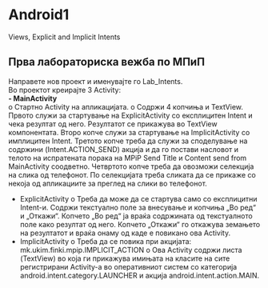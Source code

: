 # Android1
Views, Explicit and Implicit Intents

## Прва лабораториска вежба по МПиП
Направете нов проект и именувајте го Lab_Intents. <br />
Во проектот креирајте 3 Activity:<br />
**- MainActivity**<br />
o Стартно Activity на апликацијата.
o Содржи 4 копчиња и TextView.
Првото служи за стартување на ExplicitActivity со
експлицитен Intent и чека резултат од него. Резултатот се
прикажува во TextView компонентата.
Второ копче служи за стартување на ImplicitActivity со
имплицитен Intent.
Третото копче треба да служи за споделување на содржини
(Intent.ACTION_SEND) акција и да го постави насловот и телото на
испратената порака на MPiP Send Title и Content send from
MainActivity соодветно.
Четвртото копче треба да овозможи селекција на слика од
телефонот. По селекцијата треба сликата да се прикаже со некоја
од апликациите за преглед на слики во телефонот.
- ExplicitActivity
o Треба да може да се стартува само со експлицитни Intent-и. Содржи
текстуално поле за внесување и копчиња „Во ред“ и „Откажи“. Копчето
„Во ред“ ја враќа содржината од текстуалното поле како резултат од
него. Копчето „Откажи“ го откажува земањето на резултатот и враќа
онаму од каде е повикано ова
Activity.
- ImplicitActivity
o Треба да се повика при акцијата:
mk.ukim.finki.mpip.IMPLICIT_ACTION
o Ова Activity содржи листа (TextView) во која ги прикажува имињата на
класите на сите регистрирани Activity-а во оперативниот систем со
категорија android.intent.category.LAUNCHER и акција
android.intent.action.MAIN.
